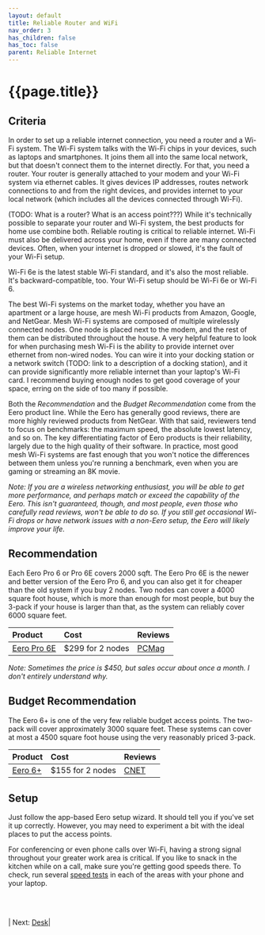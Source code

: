 ```yaml
---
layout: default
title: Reliable Router and WiFi
nav_order: 3
has_children: false
has_toc: false
parent: Reliable Internet
---
```


# {{page.title}}

## Criteria
In order to set up a reliable internet connection, you need a router and a Wi-Fi system. The Wi-Fi system talks with the Wi-Fi chips in your devices, such as laptops and smartphones. It joins them all into the same local network, but that doesn't connect them to the internet directly. For that, you need a router. Your router is generally attached to your modem and your Wi-Fi system via ethernet cables. It gives devices IP addresses, routes network connections to and from the right devices, and provides internet to your local network (which includes all the devices connected through Wi-Fi).

 (TODO: What is a router? What is an access point???) 
While it's technically possible to separate your router and Wi-Fi system, the best products for home use combine both. Reliable routing is critical to reliable internet. Wi-Fi must also be delivered across your home, even if there are many connected devices. Often, when your internet is dropped or slowed, it's the fault of your Wi-Fi setup. 

Wi-Fi 6e is the latest stable Wi-Fi standard, and it's also the most reliable. It's backward-compatible, too. Your Wi-Fi setup should be Wi-Fi 6e or Wi-Fi 6.

The best Wi-Fi systems on the market today, whether you have an apartment or a large house, are mesh Wi-Fi products from Amazon, Google, and NetGear. Mesh Wi-Fi systems are composed of multiple wirelessly connected nodes. One node is placed next to the modem, and the rest of them can be distributed throughout the house. A very helpful feature to look for when purchasing mesh Wi-Fi is the ability to provide internet over ethernet from non-wired nodes. You can wire it into your docking station or a network switch (TODO: link to a description of a docking station), and it can provide significantly more reliable internet than your laptop's Wi-Fi card. I recommend buying enough nodes to get good coverage of your space, erring on the side of too many if possible.

Both the _Recommendation_ and the _Budget Recommendation_ come from the Eero product line. While the Eero has generally good reviews, there are more highly reviewed products from NetGear. With that said, reviewers tend to focus on benchmarks: the maximum speed, the absolute lowest latency, and so on. The key differentiating factor of Eero products is their reliability, largely due to the high quality of their software. In practice, most good mesh Wi-Fi systems are fast enough that you won't notice the differences between them unless you're running a benchmark, even when you are gaming or streaming an 8K movie. 

_Note: If you are a wireless networking enthusiast, you will be able to get more performance, and perhaps match or exceed the capability of the Eero. This isn't guaranteed, though, and most people, even those who carefully read reviews, won't be able to do so. If you still get occasional Wi-Fi drops or have network issues with a non-Eero setup, the Eero will likely improve your life._

## Recommendation

Each Eero Pro 6 or Pro 6E covers 2000 sqft. The Eero Pro 6E is the newer and better version of the Eero Pro 6, and you can also get it for cheaper than the old system if you buy 2 nodes. Two nodes can cover a 4000 square foot house, which is more than enough for most people, but buy the 3-pack if your house is larger than that, as the system can reliably cover 6000 square feet.

|Product| Cost | Reviews |
|:------|:-----|:-----|
|[Eero Pro 6E](https://www.eero.com/shop) | $299 for 2 nodes | [PCMag](https://www.pcmag.com/reviews/eero-pro-6e) |

_Note: Sometimes the price is $450, but sales occur about once a month. I don't entirely understand why._

## Budget Recommendation
The Eero 6+ is one of the very few reliable budget access points. The two-pack will cover approximately 3000 square feet. These systems can cover at most a 4500 square foot house using the very reasonably priced 3-pack.

|Product| Cost | Reviews |
|:------|:-----|:-----|
|[Eero 6+](https://www.eero.com/shop) | $155 for 2 nodes | [CNET](https://www.cnet.com/home/internet/eero-6-plus-wi-fi-6-mesh-router-review/) |

## Setup

Just follow the app-based Eero setup wizard. It should tell you if you've set it up correctly. However, you may need to experiment a bit with the ideal places to put the access points.

For conferencing or even phone calls over Wi-Fi, having a strong signal throughout your greater work area is critical. If you like to snack in the kitchen while on a call, make sure you're getting good speeds there. To check, run several [speed tests](https://www.speedtest.net/) in each of the areas with your phone and your laptop.


<br><br>

| Next: [Desk](../desk)|